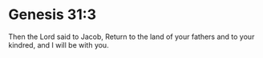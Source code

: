 # Genesis 31:3

Then the Lord said to Jacob, Return to the land of your fathers and to your kindred, and I will be with you.
